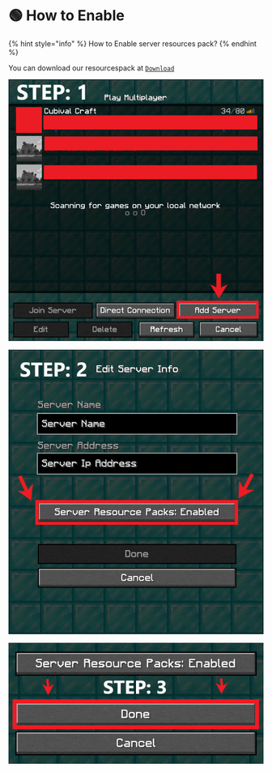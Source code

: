 # 🟢 How to Enable

{% hint style="info" %}
How to Enable server resources pack?
{% endhint %}

You can download our resourcespack at [`Download`](https://cubivalcraft.com/resources/resource/1-cubimod-resourcespack/)

![](<../../.gitbook/assets/image (74).png>)

![](<../../.gitbook/assets/image (116).png>)

![](<../../.gitbook/assets/image (105).png>)

